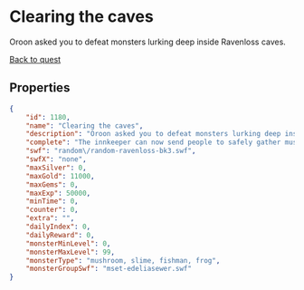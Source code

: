 # Clearing the caves

Oroon asked you to defeat monsters lurking deep inside Ravenloss caves.

[Back to quest](../quests.md)

## Properties

```json
{
    "id": 1180,
    "name": "Clearing the caves",
    "description": "Oroon asked you to defeat monsters lurking deep inside Ravenloss caves.",
    "complete": "The innkeeper can now send people to safely gather mushrooms for the beverages.",
    "swf": "random\/random-ravenloss-bk3.swf",
    "swfX": "none",
    "maxSilver": 0,
    "maxGold": 11000,
    "maxGems": 0,
    "maxExp": 50000,
    "minTime": 0,
    "counter": 0,
    "extra": "",
    "dailyIndex": 0,
    "dailyReward": 0,
    "monsterMinLevel": 0,
    "monsterMaxLevel": 99,
    "monsterType": "mushroom, slime, fishman, frog",
    "monsterGroupSwf": "mset-edeliasewer.swf"
}
```

